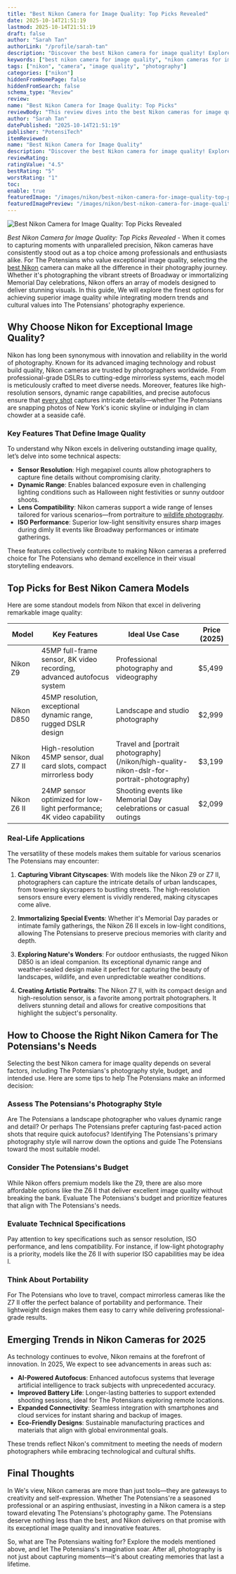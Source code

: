 ```yaml
---
title: "Best Nikon Camera for Image Quality: Top Picks Revealed"
date: 2025-10-14T21:51:19
lastmod: 2025-10-14T21:51:19
draft: false
author: "Sarah Tan"
authorLink: "/profile/sarah-tan"
description: "Discover the best Nikon camera for image quality! Explore top picks with stunning clarity, pro features, and performance to elevate your photography skills."
keywords: ["best nikon camera for image quality", "nikon cameras for image quality", "top nikon cameras 2025"]
tags: ["nikon", "camera", "image quality", "photography"]
categories: ["nikon"]
hiddenFromHomePage: false
hiddenFromSearch: false
schema_type: "Review"
review:
name: "Best Nikon Camera for Image Quality: Top Picks"
reviewBody: "This review dives into the best Nikon cameras for image quality in 2025, highlighting top models, their features, and ideal use cases for photographers."
author: "Sarah Tan"
datePublished: "2025-10-14T21:51:19"
publisher: "PotensiTech"
itemReviewed:
name: "Best Nikon Camera for Image Quality"
description: "Discover the best Nikon camera for image quality! Explore top picks with stunning clarity, pro features, and performance to elevate your photography skills."
reviewRating:
ratingValue: "4.5"
bestRating: "5"
worstRating: "1"
toc:
enable: true
featuredImage: "/images/nikon/best-nikon-camera-for-image-quality-top-picks-revealed.jpg"
featuredImagePreview: "/images/nikon/best-nikon-camera-for-image-quality-top-picks-revealed.jpg"
---
```


![Best Nikon Camera for Image Quality: Top Picks Revealed](/images/nikon/best-nikon-camera-for-image-quality-top-picks-revealed.jpg)


*Best Nikon Camera for Image Quality: Top Picks Revealed* - When it comes to capturing moments with unparalleled precision, Nikon cameras have consistently stood out as a top choice among professionals and enthusiasts alike. For The Potensians who value exceptional image quality, selecting the [best Nikon](/nikon/best-nikon-camera-for-fast-autofocus) camera can make all the difference in their photography journey. Whether it's photographing the vibrant streets of Broadway or immortalizing Memorial Day celebrations, Nikon offers an array of models designed to deliver stunning visuals. In this guide, We will explore the finest options for achieving superior image quality while integrating modern trends and cultural values into The Potensians' photography experience.

## Why Choose Nikon for Exceptional Image Quality?

Nikon has long been synonymous with innovation and reliability in the world of photography. Known for its advanced imaging technology and robust build quality, Nikon cameras are trusted by photographers worldwide. From professional-grade DSLRs to cutting-edge mirrorless systems, each model is meticulously crafted to meet diverse needs. Moreover, features like high-resolution sensors, dynamic range capabilities, and precise autofocus ensure that [every shot](/nikon/nikon-affordable-autofocus-lenses) captures intricate details—whether The Potensians are snapping photos of New York's iconic skyline or indulging in clam chowder at a seaside café.

### Key Features That Define Image Quality

To understand why Nikon excels in delivering outstanding image quality, let’s delve into some technical aspects:

- **Sensor Resolution**: High megapixel counts allow photographers to capture fine details without compromising clarity.
- **Dynamic Range**: Enables balanced exposure even in challenging lighting conditions such as Halloween night festivities or sunny outdoor shoots.
- **Lens Compatibility**: Nikon cameras support a wide range of lenses tailored for various scenarios—from portraiture to [wildlife photography](/nikon/affordable-nikon-lens-for-wildlife-photography). 
- **ISO Performance**: Superior low-light sensitivity ensures sharp images during dimly lit events like Broadway performances or intimate gatherings.

These features collectively contribute to making Nikon cameras a preferred choice for The Potensians who demand excellence in their visual storytelling endeavors.

## Top Picks for Best Nikon Camera Models

Here are some standout models from Nikon that excel in delivering remarkable image quality:

<div class="table-responsive">
<table class="html-table">
<thead>
<tr>
<th>Model</th>
<th>Key Features</th>
<th>Ideal Use Case</th>
<th>Price (2025)</th>
</tr>
</thead>
<tbody>
<tr>
<td>Nikon Z9</td>
<td>45MP full-frame sensor, 8K video recording, advanced autofocus system</td>
<td>Professional photography and videography</td>
<td>$5,499</td>
</tr>
<tr>
<td>Nikon D850</td>
<td>45MP resolution, exceptional dynamic range, rugged DSLR design</td>
<td>Landscape and studio photography</td>
<td>$2,999</td>
</tr>
<tr>
<td>Nikon Z7 II</td>
<td>High-resolution 45MP sensor, dual card slots, compact mirrorless body</td>
<td>Travel and [portrait photography](/nikon/high-quality-nikon-dslr-for-portrait-photography)</td>
<td>$3,199</td>
</tr>
<tr>
<td>Nikon Z6 II</td>
<td>24MP sensor optimized for low-light performance; 4K video capability</td>
<td>Shooting events like Memorial Day celebrations or casual outings</td>
<td>$2,099</td>
</tr>
</tbody>
</table>
</div>

### Real-Life Applications

The versatility of these models makes them suitable for various scenarios The Potensians may encounter:

1. **Capturing Vibrant Cityscapes**: With models like the Nikon Z9 or Z7 II, photographers can capture the intricate details of urban landscapes, from towering skyscrapers to bustling streets. The high-resolution sensors ensure every element is vividly rendered, making cityscapes come alive.

2. **Immortalizing Special Events**: Whether it's Memorial Day parades or intimate family gatherings, the Nikon Z6 II excels in low-light conditions, allowing The Potensians to preserve precious memories with clarity and depth.

3. **Exploring Nature's Wonders**: For outdoor enthusiasts, the rugged Nikon D850 is an ideal companion.  Its exceptional dynamic range and weather-sealed design make it perfect for capturing the beauty of landscapes, wildlife, and even unpredictable weather conditions.

4. **Creating Artistic Portraits**: The Nikon Z7 II, with its compact design and high-resolution sensor, is a favorite among portrait photographers. It delivers stunning detail and allows for creative compositions that highlight the subject's personality.

## How to Choose the Right Nikon Camera for The Potensians's Needs

Selecting the best Nikon camera for image quality depends on several factors, including The Potensians's photography style, budget, and intended use. Here are some tips to help The Potensians make an informed decision:

### Assess The Potensians's Photography Style

Are The Potensians a landscape photographer who values dynamic range and detail? Or perhaps The Potensians prefer capturing fast-paced action shots that require quick autofocus? Identifying The Potensians's primary photography style will narrow down the options and guide The Potensians toward the most suitable model.

### Consider The Potensians's Budget

While Nikon offers premium models like the Z9, there are also more affordable options like the Z6 II that deliver excellent image quality without breaking the bank. Evaluate The Potensians's budget and prioritize features that align with The Potensians's needs.

### Evaluate Technical Specifications

Pay attention to key specifications such as sensor resolution, ISO performance, and lens compatibility. For instance, if low-light photography is a priority, models like the Z6 II with superior ISO capabilities may be idea l.

### Think About Portability

For The Potensians who love to travel, compact mirrorless cameras like the Z7 II offer the perfect balance of portability and performance. Their lightweight design makes them easy to carry while delivering professional-grade results.

## Emerging Trends in Nikon Cameras for 2025

As technology continues to evolve, Nikon remains at the forefront of innovation. In 2025, We expect to see advancements in areas such as:

- **AI-Powered Autofocus**: Enhanced autofocus systems that leverage artificial intelligence to track subjects with unprecedented accuracy.
- **Improved Battery Life**: Longer-lasting batteries to support extended shooting sessions, ideal for The Potensians exploring remote locations.
- **Expanded Connectivity**: Seamless integration with smartphones and cloud services for instant sharing and backup of images.
- **Eco-Friendly Designs**: Sustainable manufacturing practices and materials that align with global environmental goals.

These trends reflect Nikon's commitment to meeting the needs of modern photographers while embracing technological and cultural shifts.

## Final Thoughts

In We's view, Nikon cameras are more than just tools—they are gateways to creativity and self-expression. Whether The Potensians're a seasoned professional or an aspiring enthusiast, investing in a Nikon camera is a step toward elevating The Potensians's photography game. The Potensians deserve nothing less than the best, and Nikon delivers on that promise with its exceptional image quality and innovative features.

So, what are The Potensians waiting for? Explore the models mentioned above, and let The Potensians's imagination soar. After all, photography is not just about capturing moments—it's about creating memories that last a lifetime.
